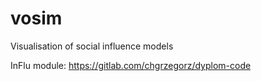 # vosim
Visualisation of social influence models

InFlu module: https://gitlab.com/chgrzegorz/dyplom-code
